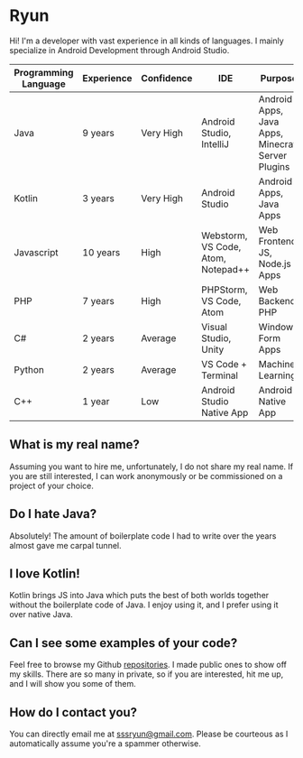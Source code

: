 # Ryun
Hi! I'm a developer with vast experience in all kinds of languages. I mainly specialize in Android Development through Android Studio.

|Programming Language |Experience  |Confidence |IDE                                 |Purpose
|---------------------|------------|-----------|------------------------------------|-------------------------------------------------|
|Java                 |9 years     |Very High  |Android Studio, IntelliJ            |Android Apps, Java Apps, Minecraft Server Plugins|
|Kotlin               |3 years     |Very High  |Android Studio                      |Android Apps, Java Apps                          |
|Javascript           |10 years    |High       |Webstorm, VS Code, Atom, Notepad++  |Web Frontend JS, Node.js Apps                    |
|PHP                  |7 years     |High       |PHPStorm, VS Code, Atom             |Web Backend PHP                                  |
|C#                   |2 years     |Average    |Visual Studio, Unity                |Windows Form Apps                                |
|Python               |2 years     |Average    |VS Code + Terminal                  |Machine Learning                                 |
|C++                  |1 year      |Low        |Android Studio Native App           |Android Native App                               |

## What is my real name?
Assuming you want to hire me, unfortunately, I do not share my real name. If you are still interested, I can work anonymously or be commissioned on a project of your choice.

## Do I hate Java?
Absolutely! The amount of boilerplate code I had to write over the years almost gave me carpal tunnel.

## I love Kotlin!
Kotlin brings JS into Java which puts the best of both worlds together without the boilerplate code of Java. I enjoy using it, and I prefer using it over native Java.

## Can I see some examples of your code?
Feel free to browse my Github [repositories](https://github.com/sss-ryun?tab=repositories). I made public ones to show off my skills. There are so many in private, so if you are interested, hit me up, and I will show you some of them.

## How do I contact you?
You can directly email me at [sssryun@gmail.com](mailto:sssryun@gmail.com). Please be courteous as I automatically assume you're a spammer otherwise.
